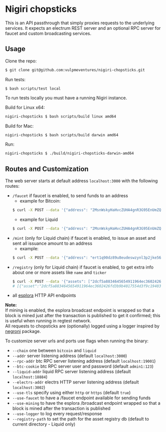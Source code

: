 # Nigiri chopsticks

This is an API passthrough that simply proxies requests to the underlying services.
It expects an electrum REST server and an optional RPC server for faucet and custom broadcasting services.

## Usage

Clone the repo:

```bash
$ git clone git@github.com:vulpmeventures/nigiri-chopsticks.git
```

Run tests:

```
$ bash scripts/test local
```

To run tests locally you must have a running Nigiri instance.

Build for Linux x64:

```bash
nigiri-chopsticks $ bash scripts/build linux amd64
```

Build for Mac:

```bash
nigiri-chopsticks $ bash scripts/build darwin amd64
```

Run:

```bash
nigiri-chopsticks $ ./build/nigiri-chopsticks-darwin-amd64
```

## Routes and Customization

The web server starts at default address `localhost:3000` with the following routes:

- `/faucet` if faucet is enabled, to send funds to an address
  - example for Bitcoin:
  ```bash
  $ curl -X POST --data '{"address": "2MsnWskyHaHvcZUHA4gnR3G95EnUmZQjzM8", "amount": 0.02}' http://localhost:3000/faucet
  ```
  - example for Liquid
  ```bash
  $ curl -X POST --data '{"address": "2MsnWskyHaHvcZUHA4gnR3G95EnUmZQjzM8", "asset": "2dcf5a8834645654911964ec3602426fd3b9b4017554d3f9c19403e7fc1411d3", "amount": 0.02}' http://localhost:3000/faucet
  ```
- `/mint` (only for Liquid chain) if faucet is enabled, to issue an asset and sent all issuance amount to an address
  - example:
  ```bash
  $ curl -X POST --data '{"address": "ert1q90dz89u8eudeswzynl3p2jke564ejc2cnfcwuq", "quantity": 1000, "name": "TokenName", "ticker":"TKN"}' http://localhost:3000/mint
  ```
- `/registry` (only for Liquid chain) if faucet is enabled, to get extra info about one or more assets like `name` and `ticker`
  ```bash
  $ curl -X POST --data '{"assets": ["2dcf5a8834645654911964ec3602426fd3b9b4017554d3f9c19403e7fc1411d3"]}' http://localhost:3000/registry
  # [{"asset":"2dcf5a8834645654911964ec3602426fd3b9b4017554d3f9c19403e7fc1411d3","contract":{"name":"test","ticker":"TST"},"issuance_txin":{"txid":"a0891447adb288e5a49fa10ede7016788a1b3a175cfb423eb133e45f6cefca84","vin":0},"name":"test","ticker":"TST"
  ```
- all [esplora](https://github.com/blockstream/esplora/blob/master/API.md) HTTP API endpoints

**Note:**  
If mining is enabled, the esplora broadcast endpoint is wrapped so that a block is mined just after the transaction is published to get it confirmed; this is useful when running in regtest network.  
All requests to chopsticks are (optionally) logged using a logger inspired by [negroni](https://github.com/urfave/negroni) package.

To customize server urls and ports use flags when running the binary:

- `--chain` one between `bitcoin` and `liquid`
- `--addr` server listening address (default `localhost:3000`)
- `--rpc-addr` btc RPC server listening address (default `localhost:19001`)
- `--btc-cookie` btc RPC server user and password (default `admin1:123`)
- `--liquid-addr` liquid RPC server listening address (default `localhost:18884`)
- `--electrs-addr` electrs HTTP server listening address (default `localhost:3002`)
- `--use-tls` specify using either `http` or `https` (default `true`)
- `--use-faucet` to have a /faucet endpoint available for sending funds
- `--use-mining` to have the esplora /broadcast endpoint wrapped so that a block is mined after the transaction
  is published
- `--use-logger` to log every request/response
- `--registry-path` to set the path for the asset registry db (default to current directory - Liquid only)
